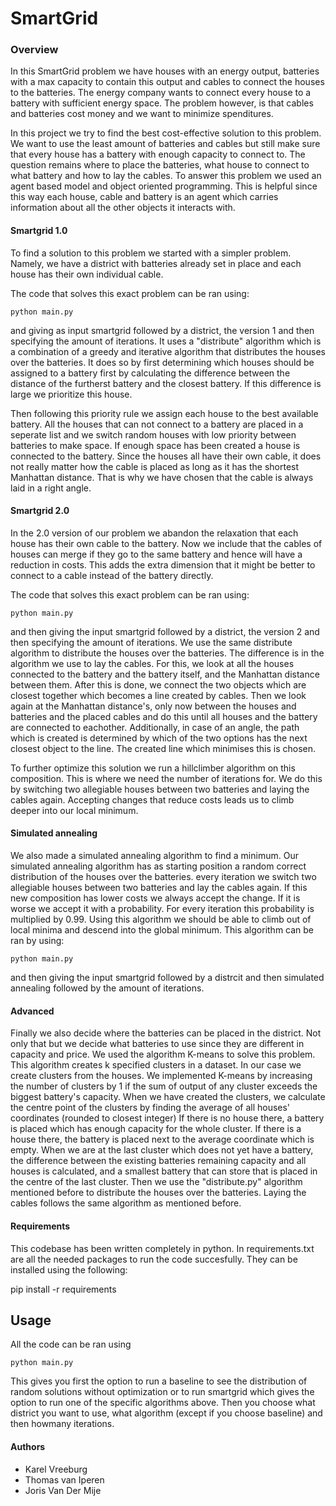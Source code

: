 # SmartGrid

### Overview
In this SmartGrid problem we have houses with an energy output, batteries with a max capacity to contain this output and cables to connect the houses to the batteries. The energy company wants to connect every house to a battery with sufficient energy space. The problem however, is that cables and batteries cost money and we want to minimize spenditures.

In this project we try to find the best cost-effective solution to this problem. We want to use the least amount of batteries and cables but still make sure that every house has a battery with enough capacity to connect to. The question remains where to place the batteries, what house to connect to what battery and how to lay the cables. To answer this problem we used an agent based model and object oriented programming. This is helpful since this way each house, cable and battery is an agent which carries information about all the other objects it interacts with.


#### Smartgrid 1.0
To find a solution to this problem we started with a simpler problem. Namely, we have a district with batteries already set in place and each house has their own individual cable.  

The code that solves this exact problem can be ran using: 
```
python main.py
```
and giving as input smartgrid followed by a district, the version 1 and then specifying the amount of iterations. It uses a "distribute" algorithm which is a combination of a greedy and iterative algorithm that distributes the houses over the batteries. It does so by first determining which houses should be assigned to a battery first by calculating the difference between the distance of the furtherst battery and the closest battery. If this difference is large we prioritize this house.

Then following this priority rule we assign each house to the best available battery. All the houses that can not connect to a battery are placed in a seperate list and we switch random houses with low priority between batteries to make space. If enough space has been created a house is connected to the battery. Since the houses all have their own cable, it does not really matter how the cable is placed as long as it has the shortest Manhattan distance. That is why we have chosen that the cable is always laid in a right angle.


#### Smartgrid 2.0
In the 2.0 version of our problem we abandon the relaxation that each house has their own cable to the battery. Now we include that the cables of houses can merge if they go to the same battery and hence will have a reduction in costs. This adds the extra dimension that it might be better to connect to a cable instead of the battery directly.

The code that solves this exact problem can be ran using:
```
python main.py
```
and then giving the input smartgrid followed by a district, the version 2 and then specifying the amount of iterations. We use the same distribute algorithm to distribute the houses over the batteries. The difference is in the algorithm we use to lay the cables. For this, we look at all the houses connected to the battery and the battery itself, and the Manhattan distance between them. After this is done, we connect the two objects which are closest together which becomes a line created by cables. Then we look again at the Manhattan distance's, only now between the houses and batteries and the placed cables and do this until all houses and the battery are connected to eachother. Additionally, in case of an angle, the path which is created is determined by which of the two options has the next closest object to the line. The created line which minimises this is chosen.

To further optimize this solution we run a hillclimber algorithm on this composition. This is where we need the number of iterations for. We do this by switching two allegiable houses between two batteries and laying the cables again. Accepting changes that reduce costs leads us to climb deeper into our local minimum.

#### Simulated annealing
We also made a simulated annealing algorithm to find a minimum. Our simulated annealing algorithm has as starting position a random correct distribution of the houses over the batteries. every iteration we switch two allegiable houses between two batteries and lay the cables again. If this new composition has lower costs we always accept the change. If it is worse we accept it with a probability. For every iteration this probability is multiplied by 0.99. Using this algorithm we should be able to climb out of local minima and descend into the global minimum. This algorithm can be ran by using:
```
python main.py
```
and then giving the input smartgrid followed by a distrcit and then simulated annealing followed by the amount of iterations.
#### Advanced
Finally we also decide where the batteries can be placed in the district. Not only that but we decide what batteries to use since they are different in capacity and price. We used the algorithm K-means to solve this problem. This algorithm creates k specified clusters in a dataset. In our case we create clusters from the houses. We implemented K-means by increasing the number of clusters by 1 if the sum of output of any cluster exceeds the biggest battery's capacity. When we have created the clusters, we calculate the centre point of the clusters by finding the average of all houses' coordinates (rounded to closest integer) If there is no house there, a battery is placed which has enough capacity for the whole cluster. If there is a house there, the battery is placed next to the average coordinate which is empty. When we are at the last cluster which does not yet have a battery, the difference between the existing batteries remaining capacity and all houses is calculated, and a smallest battery that can store that is placed in the centre of the last cluster. Then we use the "distribute.py" algorithm mentioned before to distribute the houses over the batteries. Laying the cables follows the same algorithm as mentioned before.

#### Requirements
This codebase has been written completely in python. In requirements.txt are all the needed packages to run the code succesfully. They can be installed using the following:

pip install -r requirements


## Usage
All the code can be ran using 
```
python main.py
```
This gives you first the option to run a baseline to see the distribution of random solutions without optimization or to run smartgrid which gives the option to run one of the specific algorithms above. Then you choose what district you want to use, what algorithm (except if you choose baseline) and then howmany iterations.

#### Authors
+ Karel Vreeburg
+ Thomas van Iperen
+ Joris Van Der Mije
